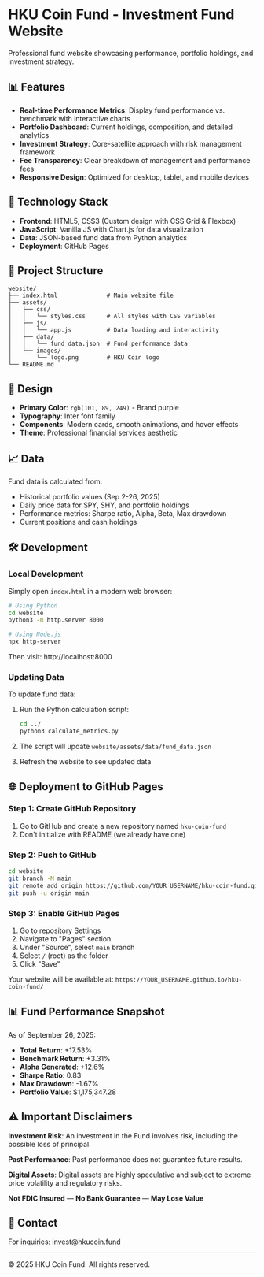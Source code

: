 # HKU Coin Fund - Investment Fund Website

Professional fund website showcasing performance, portfolio holdings, and investment strategy.

## 📊 Features

- **Real-time Performance Metrics**: Display fund performance vs. benchmark with interactive charts
- **Portfolio Dashboard**: Current holdings, composition, and detailed analytics
- **Investment Strategy**: Core-satellite approach with risk management framework
- **Fee Transparency**: Clear breakdown of management and performance fees
- **Responsive Design**: Optimized for desktop, tablet, and mobile devices

## 🚀 Technology Stack

- **Frontend**: HTML5, CSS3 (Custom design with CSS Grid & Flexbox)
- **JavaScript**: Vanilla JS with Chart.js for data visualization
- **Data**: JSON-based fund data from Python analytics
- **Deployment**: GitHub Pages

## 📁 Project Structure

```
website/
├── index.html              # Main website file
├── assets/
│   ├── css/
│   │   └── styles.css      # All styles with CSS variables
│   ├── js/
│   │   └── app.js          # Data loading and interactivity
│   ├── data/
│   │   └── fund_data.json  # Fund performance data
│   └── images/
│       └── logo.png        # HKU Coin logo
└── README.md
```

## 🎨 Design

- **Primary Color**: `rgb(101, 89, 249)` - Brand purple
- **Typography**: Inter font family
- **Components**: Modern cards, smooth animations, and hover effects
- **Theme**: Professional financial services aesthetic

## 📈 Data

Fund data is calculated from:
- Historical portfolio values (Sep 2-26, 2025)
- Daily price data for SPY, SHY, and portfolio holdings
- Performance metrics: Sharpe ratio, Alpha, Beta, Max drawdown
- Current positions and cash holdings

## 🛠️ Development

### Local Development

Simply open `index.html` in a modern web browser:

```bash
# Using Python
cd website
python3 -m http.server 8000

# Using Node.js
npx http-server
```

Then visit: http://localhost:8000

### Updating Data

To update fund data:

1. Run the Python calculation script:
   ```bash
   cd ../
   python3 calculate_metrics.py
   ```

2. The script will update `website/assets/data/fund_data.json`

3. Refresh the website to see updated data

## 🌐 Deployment to GitHub Pages

### Step 1: Create GitHub Repository

1. Go to GitHub and create a new repository named `hku-coin-fund`
2. Don't initialize with README (we already have one)

### Step 2: Push to GitHub

```bash
cd website
git branch -M main
git remote add origin https://github.com/YOUR_USERNAME/hku-coin-fund.git
git push -u origin main
```

### Step 3: Enable GitHub Pages

1. Go to repository Settings
2. Navigate to "Pages" section
3. Under "Source", select `main` branch
4. Select `/` (root) as the folder
5. Click "Save"

Your website will be available at:
`https://YOUR_USERNAME.github.io/hku-coin-fund/`

## 📊 Fund Performance Snapshot

As of September 26, 2025:

- **Total Return**: +17.53%
- **Benchmark Return**: +3.31%
- **Alpha Generated**: +12.6%
- **Sharpe Ratio**: 0.83
- **Max Drawdown**: -1.67%
- **Portfolio Value**: $1,175,347.28

## ⚠️ Important Disclaimers

**Investment Risk**: An investment in the Fund involves risk, including the possible loss of principal.

**Past Performance**: Past performance does not guarantee future results.

**Digital Assets**: Digital assets are highly speculative and subject to extreme price volatility and regulatory risks.

**Not FDIC Insured** — **No Bank Guarantee** — **May Lose Value**

## 📧 Contact

For inquiries: invest@hkucoin.fund

---

© 2025 HKU Coin Fund. All rights reserved.
